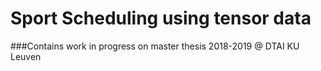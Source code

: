 # Sport Scheduling using tensor data

###Contains work in progress on master thesis 2018-2019 @ DTAI KU Leuven
